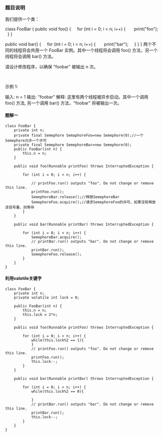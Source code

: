 ### 题目说明  
我们提供一个类：

class FooBar {
  public void foo() {
    for (int i = 0; i < n; i++) {
      print("foo");
    }
  }

  public void bar() {
    for (int i = 0; i < n; i++) {
      print("bar");
    }
  }
}
两个不同的线程将会共用一个 FooBar 实例。其中一个线程将会调用 foo() 方法，另一个线程将会调用 bar() 方法。

请设计修改程序，以确保 "foobar" 被输出 n 次。

 

示例 1:

输入: n = 1
输出: "foobar"
解释: 这里有两个线程被异步启动。其中一个调用 foo() 方法, 另一个调用 bar() 方法，"foobar" 将被输出一次。

#### 题解一  
```
class FooBar {
    private int n;
    private final Semephore SemaphoreFoo=new Semephore(0);//一个Semephore允许一个许可
    private final Semephore SemephoreBar=new Semephore(0);
    public FooBar(int n) {
        this.n = n;
    }

    public void foo(Runnable printFoo) throws InterruptedException {
        
        for (int i = 0; i < n; i++) {
            
        	// printFoo.run() outputs "foo". Do not change or remove this line.
        	printFoo.run();
            SemephoreBar.release();//释放SemephoreBar
            SemephoreFoo.acquire();//请求SemephoreFoo的许可，如果没有释放该信号量，则等待
        }
    }

    public void bar(Runnable printBar) throws InterruptedException {
        
        for (int i = 0; i < n; i++) {
            SemephoreBar.acquire();
            // printBar.run() outputs "bar". Do not change or remove this line.
        	printBar.run();
            SemephoreFoo.release();
        }
    }
}
```

#### 利用valotile关键字  
```
class FooBar {
    private int n;
    private volatile int lock = 0;

    public FooBar(int n) {
        this.n = n;
        this.lock = 2*n;
    }

    public void foo(Runnable printFoo) throws InterruptedException {
        
        for (int i = 0; i < n; i++) {
            while(this.lock%2 == 1){
            }
            // printFoo.run() outputs "foo". Do not change or remove this line.
        	printFoo.run();
            this.lock--;
        }
    }

    public void bar(Runnable printBar) throws InterruptedException {
        
        for (int i = 0; i < n; i++) {
            while(this.lock%2 == 0){

            }
            // printBar.run() outputs "bar". Do not change or remove this line.
        	printBar.run();
            this.lock--;
        }
    }
}


```
